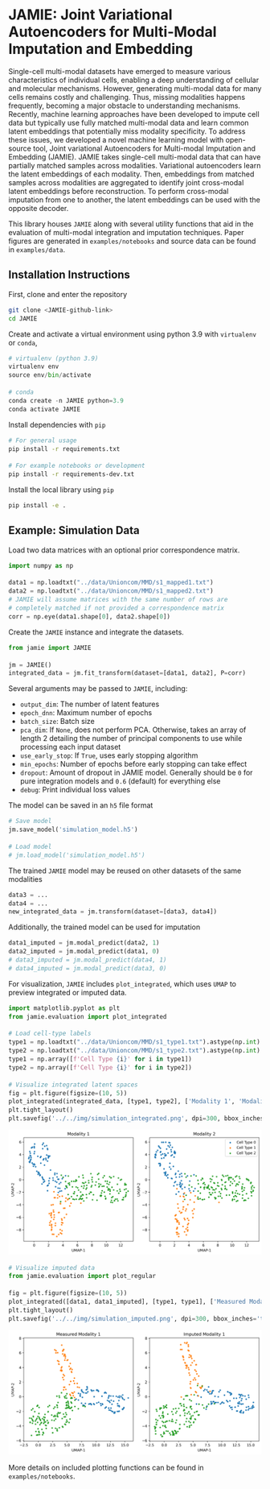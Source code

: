 # JAMIE: Joint Variational Autoencoders for Multi-Modal Imputation and Embedding

Single-cell multi-modal datasets have emerged to measure various characteristics of individual cells, enabling a deep understanding of cellular and molecular mechanisms. However, generating multi-modal data for many cells remains costly and challenging. Thus, missing modalities happens frequently, becoming a major obstacle to understanding mechanisms. Recently, machine learning approaches have been developed to impute cell data but typically use fully matched multi-modal data and learn common latent embeddings that potentially miss modality specificity. To address these issues, we developed a novel machine learning model with open-source tool, Joint variational Autoencoders for Multi-modal Imputation and Embedding (JAMIE). JAMIE takes single-cell multi-modal data that can have partially matched samples across modalities. Variational autoencoders learn the latent embeddings of each modality. Then, embeddings from matched samples across modalities are aggregated to identify joint cross-modal latent embeddings before reconstruction. To perform cross-modal imputation from one to another, the latent embeddings can be used with the opposite decoder.

This library houses `JAMIE` along with several utility functions that aid in the evaluation of multi-modal integration and imputation techniques.  Paper figures are generated in `examples/notebooks` and source data can be found in `examples/data`.

## Installation Instructions
First, clone and enter the repository
```bash
git clone <JAMIE-github-link>
cd JAMIE
```

Create and activate a virtual environment using python 3.9 with `virtualenv` or `conda`,
```python
# virtualenv (python 3.9)
virtualenv env
source env/bin/activate

# conda
conda create -n JAMIE python=3.9
conda activate JAMIE
```

Install dependencies with `pip`
```bash
# For general usage
pip install -r requirements.txt

# For example notebooks or development
pip install -r requirements-dev.txt
```

Install the local library using `pip`
```bash
pip install -e .
```

## Example: Simulation Data
Load two data matrices with an optional prior correspondence matrix.
```python
import numpy as np

data1 = np.loadtxt("../data/Unioncom/MMD/s1_mapped1.txt")
data2 = np.loadtxt("../data/Unioncom/MMD/s1_mapped2.txt")
# JAMIE will assume matrices with the same number of rows are
# completely matched if not provided a correspondence matrix
corr = np.eye(data1.shape[0], data2.shape[0])
```

Create the `JAMIE` instance and integrate the datasets.
```python
from jamie import JAMIE

jm = JAMIE()
integrated_data = jm.fit_transform(dataset=[data1, data2], P=corr)
```

Several arguments may be passed to `JAMIE`, including:
- `output_dim`: The number of latent features
- `epoch_dnn`: Maximum number of epochs
- `batch_size`: Batch size
- `pca_dim`: If `None`, does not perform PCA.  Otherwise, takes an array of length 2 detailing the number of principal components to use while processing each input dataset
- `use_early_stop`: If `True`, uses early stopping algorithm
- `min_epochs`: Number of epochs before early stopping can take effect
- `dropout`: Amount of dropout in JAMIE model.  Generally should be `0` for pure integration models and `0.6` (default) for everything else
- `debug`: Print individual loss values

The model can be saved in an `h5` file format
```python
# Save model
jm.save_model('simulation_model.h5')

# Load model
# jm.load_model('simulation_model.h5')
```

The trained `JAMIE` model may be reused on other datasets of the same modalities
```python
data3 = ...
data4 = ...
new_integrated_data = jm.transform(dataset=[data3, data4])
```

Additionally, the trained model can be used for imputation
```python
data1_imputed = jm.modal_predict(data2, 1)
data2_imputed = jm.modal_predict(data1, 0)
# data3_imputed = jm.modal_predict(data4, 1)
# data4_imputed = jm.modal_predict(data3, 0)
```

For visualization, `JAMIE` includes `plot_integrated`, which uses `UMAP` to preview integrated or imputed data.
```python
import matplotlib.pyplot as plt
from jamie.evaluation import plot_integrated

# Load cell-type labels
type1 = np.loadtxt("../data/Unioncom/MMD/s1_type1.txt").astype(np.int)
type2 = np.loadtxt("../data/Unioncom/MMD/s1_type2.txt").astype(np.int)
type1 = np.array([f'Cell Type {i}' for i in type1])
type2 = np.array([f'Cell Type {i}' for i in type2])

# Visualize integrated latent spaces
fig = plt.figure(figsize=(10, 5))
plot_integrated(integrated_data, [type1, type2], ['Modality 1', 'Modality 2'], legend=True)
plt.tight_layout()
plt.savefig('../../img/simulation_integrated.png', dpi=300, bbox_inches='tight')
```

<img src="./img/simulation_integrated.png" alt="Integrated simulation data" width="700"/>

```python
# Visualize imputed data
from jamie.evaluation import plot_regular

fig = plt.figure(figsize=(10, 5))
plot_integrated([data1, data1_imputed], [type1, type1], ['Measured Modality 1', 'Imputed Modality 1'])
plt.tight_layout()
plt.savefig('../../img/simulation_imputed.png', dpi=300, bbox_inches='tight')
```

<img src="./img/simulation_imputed.png" alt="Integrated simulation data" width="700"/>

More details on included plotting functions can be found in `examples/notebooks`.
